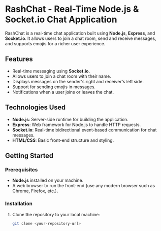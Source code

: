 # RashChat - Real-Time Node.js & Socket.io Chat Application

RashChat is a real-time chat application built using **Node.js**, **Express**, and **Socket.io**. It allows users to join a chat room, send and receive messages, and supports emojis for a richer user experience.

## Features

- Real-time messaging using **Socket.io**.
- Allows users to join a chat room with their name.
- Displays messages on the sender's right and receiver's left side.
- Support for sending emojis in messages.
- Notifications when a user joins or leaves the chat.

## Technologies Used

- **Node.js**: Server-side runtime for building the application.
- **Express**: Web framework for Node.js to handle HTTP requests.
- **Socket.io**: Real-time bidirectional event-based communication for chat messages.
- **HTML/CSS**: Basic front-end structure and styling.

## Getting Started

### Prerequisites

- **Node.js** installed on your machine.
- A web browser to run the front-end (use any modern browser such as Chrome, Firefox, etc.).

### Installation

1. Clone the repository to your local machine:
   ```sh
   git clone <your-repository-url>
